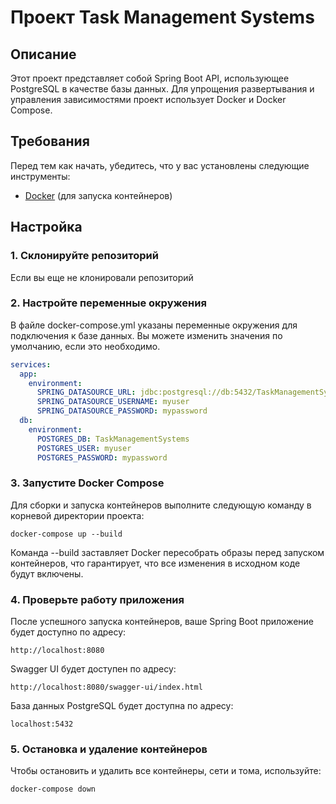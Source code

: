 # Проект Task Management Systems

## Описание

Этот проект представляет собой Spring Boot API, использующее PostgreSQL в качестве базы данных. Для упрощения развертывания и управления зависимостями проект использует Docker и Docker Compose.


## Требования

Перед тем как начать, убедитесь, что у вас установлены следующие инструменты:

- [Docker](https://www.docker.com/get-started) (для запуска контейнеров)

## Настройка

### 1. Склонируйте репозиторий
Если вы еще не клонировали репозиторий

### 2. Настройте переменные окружения
В файле docker-compose.yml указаны переменные окружения для подключения к базе данных. Вы можете изменить значения по умолчанию, если это необходимо.
```yml
services:
  app:
    environment:
      SPRING_DATASOURCE_URL: jdbc:postgresql://db:5432/TaskManagementSystems
      SPRING_DATASOURCE_USERNAME: myuser
      SPRING_DATASOURCE_PASSWORD: mypassword
  db:
    environment:
      POSTGRES_DB: TaskManagementSystems
      POSTGRES_USER: myuser
      POSTGRES_PASSWORD: mypassword
```
### 3. Запустите Docker Compose
Для сборки и запуска контейнеров выполните следующую команду в корневой директории проекта:
```shell
docker-compose up --build
```
Команда --build заставляет Docker пересобрать образы перед запуском контейнеров, что гарантирует, что все изменения в исходном коде будут включены.
### 4. Проверьте работу приложения
После успешного запуска контейнеров, ваше Spring Boot приложение будет доступно по адресу:
```
http://localhost:8080
```
Swagger UI будет доступен по адресу:
```
http://localhost:8080/swagger-ui/index.html
```

База данных PostgreSQL будет доступна по адресу:
```
localhost:5432
```
### 5. Остановка и удаление контейнеров
Чтобы остановить и удалить все контейнеры, сети и тома, используйте:
```shell
docker-compose down
```
